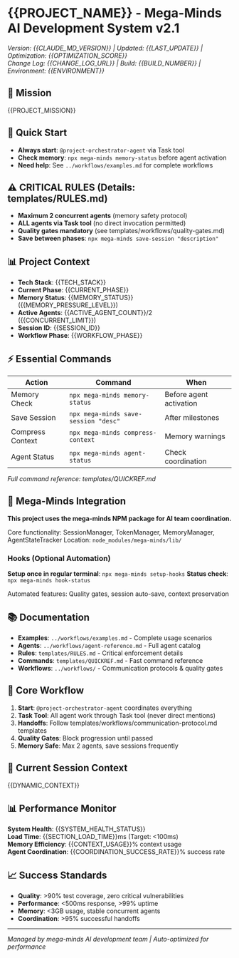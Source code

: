 # {{PROJECT_NAME}} - Mega-Minds AI Development System v2.1
*Version: {{CLAUDE_MD_VERSION}} | Updated: {{LAST_UPDATE}} | Optimization: {{OPTIMIZATION_SCORE}}*  
*Change Log: {{CHANGE_LOG_URL}} | Build: {{BUILD_NUMBER}} | Environment: {{ENVIRONMENT}}*

<!-- SECTION: core-rules -->
## 🎯 Mission
{{PROJECT_MISSION}}

<!-- SECTION: quick-start -->
## 🚀 Quick Start
- **Always start**: `@project-orchestrator-agent` via Task tool
- **Check memory**: `npx mega-minds memory-status` before agent activation
- **Need help**: See `../workflows/examples.md` for complete workflows

<!-- SECTION: critical-rules -->
## ⚠️ CRITICAL RULES (Details: templates/RULES.md)
- **Maximum 2 concurrent agents** (memory safety protocol)
- **ALL agents via Task tool** (no direct invocation permitted)  
- **Quality gates mandatory** (see templates/workflows/quality-gates.md)
- **Save between phases**: `npx mega-minds save-session "description"`

<!-- SECTION: project-context -->
## 📊 Project Context
- **Tech Stack**: {{TECH_STACK}}
- **Current Phase**: {{CURRENT_PHASE}}
- **Memory Status**: {{MEMORY_STATUS}} ({{MEMORY_PRESSURE_LEVEL}})  
- **Active Agents**: {{ACTIVE_AGENT_COUNT}}/2 ({{CONCURRENT_LIMIT}})
- **Session ID**: {{SESSION_ID}}
- **Workflow Phase**: {{WORKFLOW_PHASE}}

<!-- SECTION: commands -->
## ⚡ Essential Commands
| Action | Command | When |
|--------|---------|------|
| Memory Check | `npx mega-minds memory-status` | Before agent activation |
| Save Session | `npx mega-minds save-session "desc"` | After milestones |
| Compress Context | `npx mega-minds compress-context` | Memory warnings |
| Agent Status | `npx mega-minds agent-status` | Check coordination |

*Full command reference: templates/QUICKREF.md*

<!-- SECTION: integration -->
## 🔗 Mega-Minds Integration

**This project uses the mega-minds NPM package for AI team coordination.**

Core functionality: SessionManager, TokenManager, MemoryManager, AgentStateTracker
Location: `node_modules/mega-minds/lib/`

### Hooks (Optional Automation)
**Setup once in regular terminal**: `npx mega-minds setup-hooks`
**Status check**: `npx mega-minds hook-status`

Automated features: Quality gates, session auto-save, context preservation

<!-- SECTION: documentation -->
## 📚 Documentation
- **Examples**: `../workflows/examples.md` - Complete usage scenarios
- **Agents**: `../workflows/agent-reference.md` - Full agent catalog
- **Rules**: `templates/RULES.md` - Critical enforcement details  
- **Commands**: `templates/QUICKREF.md` - Fast command reference
- **Workflows**: `../workflows/` - Communication protocols & quality gates

<!-- SECTION: workflow-core -->
## 🔄 Core Workflow
1. **Start**: `@project-orchestrator-agent` coordinates everything
2. **Task Tool**: All agent work through Task tool (never direct mentions)
3. **Handoffs**: Follow templates/workflows/communication-protocol.md templates
4. **Quality Gates**: Block progression until passed
5. **Memory Safe**: Max 2 agents, save sessions frequently

<!-- SECTION: dynamic-context -->
## 🔄 Current Session Context
{{DYNAMIC_CONTEXT}}

<!-- SECTION: performance-monitoring -->
## 📊 Performance Monitor
**System Health**: {{SYSTEM_HEALTH_STATUS}}  
**Load Time**: {{SECTION_LOAD_TIME}}ms (Target: <100ms)  
**Memory Efficiency**: {{CONTEXT_USAGE}}% context usage  
**Agent Coordination**: {{COORDINATION_SUCCESS_RATE}}% success rate  

<!-- SECTION: success-metrics -->
## 📈 Success Standards
- **Quality**: >90% test coverage, zero critical vulnerabilities
- **Performance**: <500ms response, >99% uptime  
- **Memory**: <3GB usage, stable concurrent agents
- **Coordination**: >95% successful handoffs

---
*Managed by mega-minds AI development team | Auto-optimized for performance*

<!-- PERFORMANCE METRICS:
Token Count Target: <1000 tokens (Current: {{TOKEN_COUNT}})
Load Time Target: <100ms (Current: {{SECTION_LOAD_TIME}}ms)
Context Usage: <3% of total (Current: {{CONTEXT_USAGE}}%)
Update Frequency: Real-time via MCP (Last: {{LAST_REFRESH}})
Optimization Score: {{OPTIMIZATION_SCORE}}/10
Cache Hit Rate: {{CACHE_HIT_RATE}}%
-->